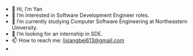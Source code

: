 - 👋 Hi, I’m Yan
- 👀 I’m interested in Software Development Engineer roles.
- 🌱 I’m currently studying Computer Software Engineering at Northeastern University.
- 💞️ I’m looking for an internship in SDE.
- 📫 How to reach me: lixiangbei613@gmail.com
- 
<!--
**yanqin24/yanqin24** is a ✨ _special_ ✨ repository because its `README.md` (this file) appears on your GitHub profile.
-->
